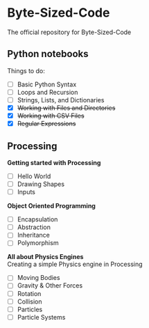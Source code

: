 # Byte-Sized-Code
The official repository for Byte-Sized-Code

## Python notebooks
Things to do:  
- [ ] Basic Python Syntax
- [ ] Loops and Recursion
- [ ] Strings, Lists, and Dictionaries
- [x] ~~Working with Files and Directories~~
- [x] ~~Working with CSV Files~~
- [x] ~~Regular Expressions~~

## Processing  

**Getting started with Processing**  
- [ ] Hello World
- [ ] Drawing Shapes
- [ ] Inputs

**Object Oriented Programming**  
- [ ] Encapsulation
- [ ] Abstraction
- [ ] Inheritance
- [ ] Polymorphism

**All about Physics Engines**  
Creating a simple Physics engine in Processing  
- [ ] Moving Bodies
- [ ] Gravity & Other Forces
- [ ] Rotation
- [ ] Collision
- [ ] Particles
- [ ] Particle Systems